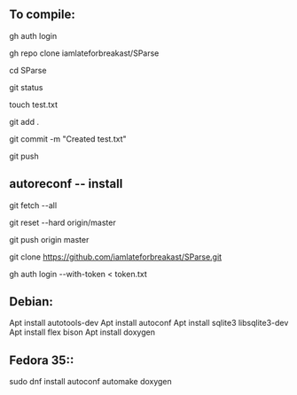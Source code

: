 To compile:
-----------

gh auth login

gh repo clone iamlateforbreakast/SParse

cd SParse

git status

touch test.txt

git add .

git commit -m "Created test.txt"

git push

autoreconf -- install
--------------------------------
git fetch --all

git reset --hard origin/master

git push origin master

git clone https://github.com/iamlateforbreakast/SParse.git

gh auth login --with-token < token.txt

Debian:
-------
Apt install autotools-dev
Apt install autoconf
Apt install sqlite3 libsqlite3-dev
Apt install flex bison
Apt install doxygen

Fedora 35::
----------
sudo dnf install autoconf automake doxygen
